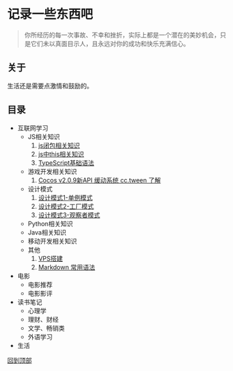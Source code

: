 # 记录一些东西吧
> 你所经历的每一次事故、不幸和挫折，实际上都是一个潜在的美妙机会，只是它们未以真面目示人，且永远对你的成功和快乐充满信心。

## 关于
生活还是需要点激情和鼓励的。

## 目录
- 互联网学习
  - JS相关知识
    1. [js闭包相关知识](https://github.com/zxgzlx/StudyNotes/issues/1)
    2. [js中this相关知识](https://github.com/zxgzlx/StudyNotes/issues/2)
    3. [TypeScript基础语法](https://github.com/zxgzlx/blog/issues/8)
  - 游戏开发相关知识
    1. [Cocos v2.0.9新API 缓动系统 cc.tween 了解](https://github.com/zxgzlx/blog/issues/5)
  - 设计模式
    1. [设计模式1-单例模式](https://github.com/zxgzlx/blog/issues/6)
    2. [设计模式2-工厂模式](https://github.com/zxgzlx/blog/issues/7)
    3. [设计模式3-观察者模式](https://github.com/zxgzlx/blog/issues/9)
  - Python相关知识
  - Java相关知识
  - 移动开发相关知识
  - 其他
    1. [VPS搭建](https://github.com/zxgzlx/blog/issues/3)
    2. [Markdown 常用语法](https://github.com/zxgzlx/blog/issues/4)
- 电影
  - 电影推荐
  - 电影影评
- 读书笔记
  - 心理学
  - 理财、财经
  - 文学、畅销类
  - 外语学习
- 生活

[回到顶部](#记录一些东西吧)